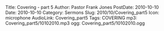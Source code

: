 Title: Covering - part 5
Author: Pastor Frank Jones
PostDate: 2010-10-10
Date: 2010-10-10
Category: Sermons
Slug: 2010/10/Covering_part5
Icon: microphone
AudioLink: Covering_part5
Tags: COVERING
mp3: Covering_part5/10102010.mp3
ogg: Covering_part5/10102010.ogg
